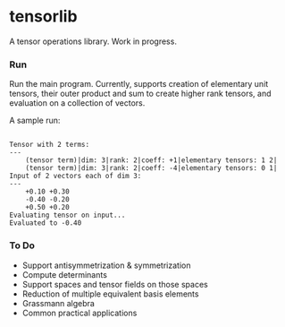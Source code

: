 # tensorlib
A tensor operations library. Work in progress.

### Run

Run the main program. Currently, supports creation of elementary unit tensors, their outer product and sum to create higher rank tensors, and evaluation on a collection of vectors.

A sample run:

```

Tensor with 2 terms:
---
	(tensor term)|dim: 3|rank: 2|coeff: +1|elementary tensors: 1 2|
	(tensor term)|dim: 3|rank: 2|coeff: -4|elementary tensors: 0 1|
Input of 2 vectors each of dim 3:
---
	+0.10 +0.30 
	-0.40 -0.20 
	+0.50 +0.20 
Evaluating tensor on input...
Evaluated to -0.40
```

### To Do

* Support antisymmetrization & symmetrization
* Compute determinants
* Support spaces and tensor fields on those spaces
* Reduction of multiple equivalent basis elements
* Grassmann algebra
* Common practical applications

